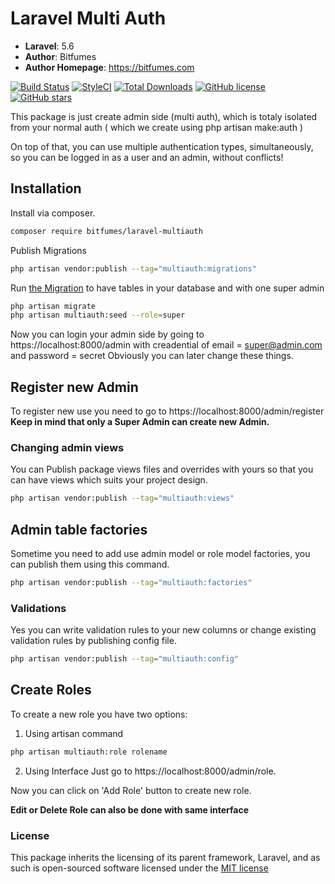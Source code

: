 # Laravel Multi Auth

-   **Laravel**: 5.6
-   **Author**: Bitfumes
-   **Author Homepage**: https://bitfumes.com

[![Build Status](https://travis-ci.org/s-sarthak/laravel-multiauth.svg?branch=master)](https://travis-ci.org/s-sarthak/laravel-multiauth)
[![StyleCI](https://github.styleci.io/repos/143331251/shield?branch=master)](https://github.styleci.io/repos/143331251)
[![Total Downloads](https://poser.pugx.org/bitfumes/laravel-multiauth/downloads)](https://packagist.org/packages/bitfumes/laravel-multiauth)
[![GitHub license](https://img.shields.io/github/license/s-sarthak/laravel-multiauth.svg)](https://github.com/s-sarthak/laravel-multiauth/blob/master/LICENSE.md)
[![GitHub stars](https://img.shields.io/github/stars/s-sarthak/laravel-multiauth.svg)](https://github.com/s-sarthak/laravel-multiauth/stargazers)

This package is just create admin side (multi auth), which is totaly isolated from your normal auth ( which we create using php artisan make:auth )

On top of that, you can use multiple authentication types, simultaneously, so you can be logged
in as a user and an admin, without conflicts!

## Installation

Install via composer.

```bash
composer require bitfumes/laravel-multiauth
```

Publish Migrations
```bash
php artisan vendor:publish --tag="multiauth:migrations"
```

Run [the Migration](https://github.com/s-sarthak/laravel-multiauth/database/migrations/create_permission_tables.php) to have tables in your database and with one super admin
```bash
php artisan migrate
php artisan multiauth:seed --role=super
```

Now you can login your admin side by going to https://localhost:8000/admin with creadential of email = super@admin.com and password = secret
Obviously you can later change these things.

## Register new Admin

To register new use you need to go to https://localhost:8000/admin/register
**Keep in mind that only a Super Admin can create new Admin.**

### Changing admin views
You can Publish package views files and overrides with yours so that you can have views which suits your project design.
```bash
php artisan vendor:publish --tag="multiauth:views"
```

## Admin table factories

Sometime you need to add use admin model or role model factories, you can publish them using this command.
```bash
php artisan vendor:publish --tag="multiauth:factories"
```

### Validations
Yes you can write validation rules to your new columns or change existing validation rules by publishing config file.
```bash
php artisan vendor:publish --tag="multiauth:config"
```

## Create Roles
To create a new role you have two options:
1. Using artisan command
```bash
php artisan multiauth:role rolename
```

2. Using Interface
Just go to https://localhost:8000/admin/role.

Now you can click on 'Add Role' button to create new role.

**Edit or Delete Role can also be done with same interface**

### License
This package inherits the licensing of its parent framework, Laravel, and as such is open-sourced
software licensed under the [MIT license](http://opensource.org/licenses/MIT)
